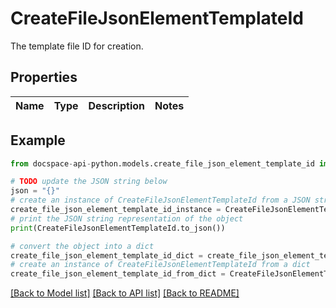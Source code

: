 # CreateFileJsonElementTemplateId
The template file ID for creation.

## Properties

Name | Type | Description | Notes
------------ | ------------- | ------------- | -------------

## Example

```python
from docspace-api-python.models.create_file_json_element_template_id import CreateFileJsonElementTemplateId

# TODO update the JSON string below
json = "{}"
# create an instance of CreateFileJsonElementTemplateId from a JSON string
create_file_json_element_template_id_instance = CreateFileJsonElementTemplateId.from_json(json)
# print the JSON string representation of the object
print(CreateFileJsonElementTemplateId.to_json())

# convert the object into a dict
create_file_json_element_template_id_dict = create_file_json_element_template_id_instance.to_dict()
# create an instance of CreateFileJsonElementTemplateId from a dict
create_file_json_element_template_id_from_dict = CreateFileJsonElementTemplateId.from_dict(create_file_json_element_template_id_dict)
```
[[Back to Model list]](../README.md#documentation-for-models) [[Back to API list]](../README.md#documentation-for-api-endpoints) [[Back to README]](../README.md)


